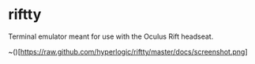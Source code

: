 riftty
============

Terminal emulator meant for use with the Oculus Rift headseat.

~()[https://raw.github.com/hyperlogic/riftty/master/docs/screenshot.png]

